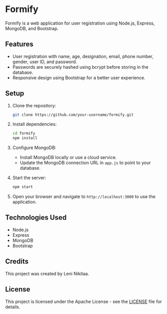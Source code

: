 # Formify

Formify is a web application for user registration using Node.js, Express, MongoDB, and Bootstrap.

## Features

- User registration with name, age, designation, email, phone number, gender, user ID, and password.
- Passwords are securely hashed using bcrypt before storing in the database.
- Responsive design using Bootstrap for a better user experience.

## Setup

1. Clone the repository:

   ```bash
   git clone https://github.com/your-username/formify.git
   ```

2. Install dependencies:

   ```bash
   cd formify
   npm install
   ```

3. Configure MongoDB:

   - Install MongoDB locally or use a cloud service.
   - Update the MongoDB connection URL in `app.js` to point to your database.

4. Start the server:

   ```bash
   npm start
   ```

5. Open your browser and navigate to `http://localhost:3000` to use the application.

## Technologies Used

- Node.js
- Express
- MongoDB
- Bootstrap

## Credits

This project was created by Leni Nikitaa.

## License

This project is licensed under the Apache License - see the [LICENSE](LICENSE) file for details.
